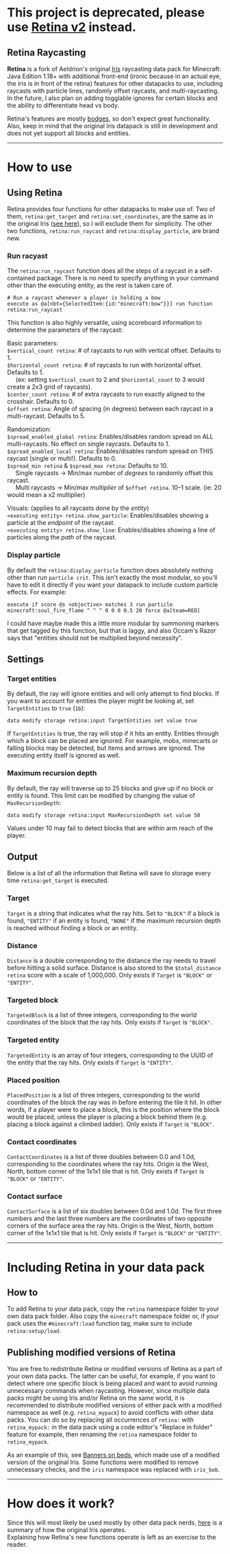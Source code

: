 # This project is deprecated, please use [Retina v2](https://github.com/Nico314159/Retina_v2) instead.

## Retina Raycasting

**Retina** is a fork of Aeldrion's original [Iris](https://github.com/Aeldrion/Iris) raycasting data pack for Minecraft: Java Edition 1.18+ with additional front-end (ironic because in an actual eye, the iris is in front of the retina) features for other datapacks to use, including raycasts with particle lines, randomly offset raycasts, and multi-raycasting. In the future, I also plan on adding togglable ignores for certain blocks and the ability to differentiate head vs body.

Retina's features are mostly [bodges](https://en.wiktionary.org/wiki/bodge#Verb), so don't expect great functionality.
Also, keep in mind that the original Iris datapack is still in development and does not yet support all blocks and entities.

---

# How to use

## Using Retina

Retina provides four functions for other datapacks to make use of. Two of them, `retina:get_target` and `retina:set_coordinates`, are the same as in the original Iris ([see here](https://github.com/Aeldrion/Iris#using-iris)), so I will exclude them for simplicity. The other two functions, `retina:run_raycast` and `retina:display_particle`, are brand new.

### Run racyast

The `retina:run_raycast` function does all the steps of a raycast in a self-contained package. There is no need to specify anything in your command other than the executing entity, as the rest is taken care of.

```mcfunction
# Run a raycast whenever a player is holding a bow
execute as @a[nbt={SelectedItem:{id:"minecraft:bow"}}] run function retina:run_raycast
```

This function is also highly versatile, using scoreboard information to determine the parameters of the raycast:

Basic parameters: \
`$vertical_count retina`: # of raycasts to run with vertical offset. Defaults to 1. \
`$horizontal_count retina`: # of raycasts to run with horizontal offset. Defaults to 1. \
     (ex: setting `$vertical_count` to 2 and `$horizontal_count` to 3 would create a 2x3 grid of raycasts). \
`$center_count retina`: # of extra raycasts to run exactly aligned to the crosshair. Defaults to 0. \
`$offset retina`: Angle of spacing (in degrees) between each raycast in a multi-raycast. Defaults to 5. 

Randomization: \
`$spread_enabled_global retina`: Enables/disables random spread on ALL multi-raycasts. No effect on single raycasts. Defaults to 1. \
`$spread_enabled_local retina`: Enables/disables random spread on THIS raycast (single or multi!). Defaults to 0. \
`$spread_min retina` & `$spread_max retina`: Defaults to 10. \
     Single raycasts -> Min/max number of *degrees* to randomly offset this raycast. \
     Multi raycasts -> Min/max *multiplier* of `$offset retina`. 10–1 scale. (ie: 20 would mean a x2 multiplier) 

Visuals: (applies to all raycasts done by the *entity*) \
`<executing entity> retina.show_particle`: Enables/disables showing a particle at the *endpoint* of the raycast. \
`<executing entity> retina.show_line`: Enables/disables showing a line of particles along the *path* of the raycast. 

### Display particle

By default the `retina:display_particle` function does absolutely nothing other than run `particle crit`. This isn't exactly the most modular, so you'll have to edit it directly if you want your datapack to include custom particle effects. For example:
```mcfunction
execute if score @s <objective> matches 3 run particle minecraft:soul_fire_flame ^ ^ ^ 0 0 0 0.5 20 force @a[team=RED]
```
I could have maybe made this a little more modular by summoning markers that get tagged by this function, but that is laggy, and also Occam's Razor says that "entities should not be multiplied beyond necessity".

## Settings

### Target entities

By default, the ray will ignore entities and will only attempt to find blocks. If you want to account for entities the player might be looking at, set `TargetEntities` to `true` (`1b`):

```mcfunction
data modify storage retina:input TargetEntities set value true
```

If `TargetEntities` is true, the ray will stop if it hits an entity. Entities through which a block can be placed are ignored. For example, mobs, minecarts or falling blocks may be detected, but items and arrows are ignored. The executing entity itself is ignored as well.

### Maximum recursion depth

By default, the ray will traverse up to 25 blocks and give up if no block or entity is found. This limit can be modified by changing the value of `MaxRecursionDepth`:

```mcfunction
data modify storage retina:input MaxRecursionDepth set value 50
```

Values under 10 may fail to detect blocks that are within arm reach of the player.

## Output

Below is a list of all the information that Retina will save to storage every time `retina:get_target` is executed.

### Target

`Target` is a string that indicates what the ray hits. Set to `"BLOCK"` if a block is found, `"ENTITY"` if an entity is found, `"NONE"` if the maximum recursion depth is reached without finding a block or an entity.

### Distance

`Distance` is a double corresponding to the distance the ray needs to travel before hitting a solid surface. Distance is also stored to the `$total_distance retina` score with a scale of 1,000,000.
Only exists if `Target` is `"BLOCK"` or `"ENTITY"`.

### Targeted block

`TargetedBlock` is a list of three integers, corresponding to the world coordinates of the block that the ray hits.
Only exists if `Target` is `"BLOCK"`.

### Targeted entity

`TargetedEntity` is an array of four integers, corresponding to the UUID of the entity that the ray hits.
Only exists if `Target` is `"ENTITY"`.

### Placed position

`PlacedPosition` is a list of three integers, corresponding to the world coordinates of the block the ray was in before entering the tile it hit. In other words, if a player were to place a block, this is the position where the block would be placed, unless the player is placing a block behind them (e.g. placing a block against a climbed ladder).
Only exists if `Target` is `"BLOCK"`.

### Contact coordinates

`ContactCoordinates` is a list of three doubles between 0.0 and 1.0d, corresponding to the coordinates where the ray hits. Origin is the West, North, bottom corner of the 1x1x1 tile that is hit.
Only exists if `Target` is `"BLOCK"` or `"ENTITY"`.

### Contact surface

`ContactSurface` is a list of six doubles between 0.0d and 1.0d. The first three numbers and the last three numbers are the coordinates of two opposite corners of the surface area the ray hits. Origin is the West, North, bottom corner of the 1x1x1 tile that is hit.
Only exists if `Target` is `"BLOCK"` or `"ENTITY"`.

---

# Including Retina in your data pack

## How to

To add Retina to your data pack, copy the `retina` namespace folder to your own data pack folder. Also copy the `minecraft` namespace folder or, if your pack uses the `#minecraft:load` function tag, make sure to include `retina:setup/load`.

## Publishing modified versions of Retina

You are free to redistribute Retina or modified versions of Retina as a part of your own data packs. The latter can be useful, for example, if you want to detect where one specific block is being placed and want to avoid running unnecessary commands when raycasting. However, since multiple data packs might be using Iris and/or Retina on the same world, it is recommended to distribute modified versions of either pack with a modified namespace as well (e.g. `retina_mypack`) to avoid conflicts with other data packs. You can do so by replacing all occurrences of `retina:` with `retina_mypack:` in the data pack using a code editor's "Replace in folder" feature for example, then renaming the `retina` namespace folder to `retina_mypack`.

As an example of this, see [Banners on beds](https://www.planetminecraft.com/data-pack/banners-on-beds/), which made use of a modified version of the original Iris. Some functions were modified to remove unnecessary checks, and the `iris` namespace was replaced with `iris_bob`.

---

# How does it work?

Since this will most likely be used mostly by other data pack nerds, [here](https://github.com/Aeldrion/Iris#how-does-it-work) is a summary of how the original Iris operates. \
Explaining how Retina's new functions operate is left as an exercise to the reader.
